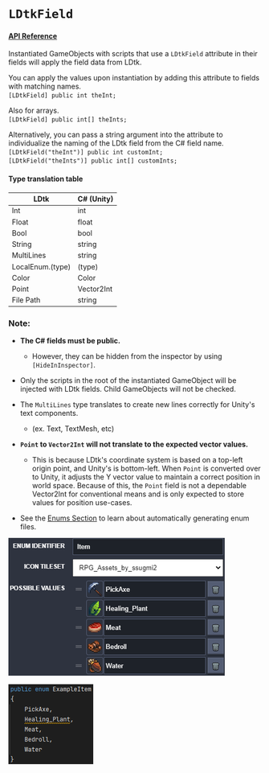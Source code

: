 # `LDtkField`  

#### [API Reference](../../api/LDtkUnity.LDtkFieldAttribute.yml)

Instantiated GameObjects with scripts that use a `LDtkField` attribute in their fields will apply the field data from LDtk.

You can apply the values upon instantiation by adding this attribute to fields with matching names.  
`[LDtkField] public int theInt;`  

Also for arrays.  
`[LDtkField] public int[] theInts;`  

Alternatively, you can pass a string argument into the attribute to individualize the naming of the LDtk field from the C# field name.  
`[LDtkField("theInt")] public int customInt;`  
`[LDtkField("theInts")] public int[] customInts;`  
   
#### Type translation table
| LDtk       | C# (Unity)  |
| ---------- | ----------- |
| Int        | int         |
| Float      | float       |
| Bool       | bool        |
| String     | string      |
| MultiLines | string      |
| LocalEnum.(type)| (type) |
| Color      | Color       |
| Point      | Vector2Int  |
| File Path  | string      |
   
### Note:
- **The C# fields must be public.** 
  - However, they can be hidden from the inspector by using `[HideInInspector]`.  

- Only the scripts in the root of the instantiated GameObject will be injected with LDtk fields. Child GameObjects will not be checked.

- The `MultiLines` type translates to create new lines correctly for Unity's text components. 
  - (ex. Text, TextMesh, etc)

- **`Point` to `Vector2Int` will not translate to the expected vector values.**  
  - This is because LDtk's coordinate system is based on a top-left origin point, and Unity's is bottom-left. When `Point` is converted over to Unity, it adjusts the Y vector value to maintain a correct position in world space. Because of this, the `Point` field is not a dependable Vector2Int for conventional means and is only expected to store values for position use-cases.  

- See the [Enums Section](../ProjectAsset/Enums.md) to learn about automatically generating enum files.

![LDtk Enum Definition](../../images/ldtk/EnumDefinition.png)
  
![Unity Enum Definition](../../images/code/EnumDefinition.png)